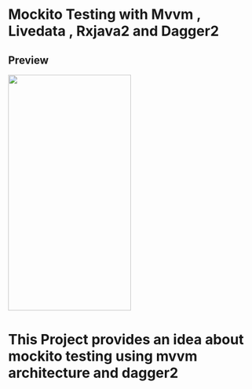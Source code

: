 # Mockito Testing with Mvvm , Livedata , Rxjava2 and Dagger2 

## Preview
<img src="simplyMokito.gif" width="250" height="480"/> &nbsp;&nbsp;

# This Project provides an idea about mockito testing using mvvm architecture and dagger2
